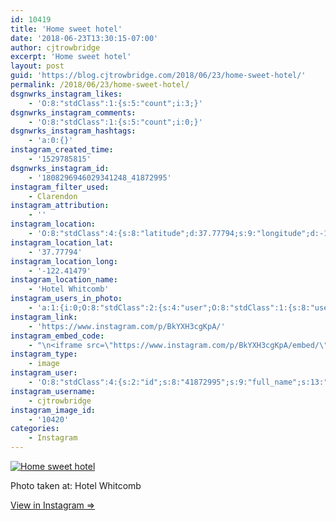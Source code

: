 ```yaml
---
id: 10419
title: 'Home sweet hotel'
date: '2018-06-23T13:30:15-07:00'
author: cjtrowbridge
excerpt: 'Home sweet hotel'
layout: post
guid: 'https://blog.cjtrowbridge.com/2018/06/23/home-sweet-hotel/'
permalink: /2018/06/23/home-sweet-hotel/
dsgnwrks_instagram_likes:
    - 'O:8:"stdClass":1:{s:5:"count";i:3;}'
dsgnwrks_instagram_comments:
    - 'O:8:"stdClass":1:{s:5:"count";i:0;}'
dsgnwrks_instagram_hashtags:
    - 'a:0:{}'
instagram_created_time:
    - '1529785815'
dsgnwrks_instagram_id:
    - '1808296946029341248_41872995'
instagram_filter_used:
    - Clarendon
instagram_attribution:
    - ''
instagram_location:
    - 'O:8:"stdClass":4:{s:8:"latitude";d:37.77794;s:9:"longitude";d:-122.41479;s:4:"name";s:14:"Hotel Whitcomb";s:2:"id";i:282030;}'
instagram_location_lat:
    - '37.77794'
instagram_location_long:
    - '-122.41479'
instagram_location_name:
    - 'Hotel Whitcomb'
instagram_users_in_photo:
    - 'a:1:{i:0;O:8:"stdClass":2:{s:4:"user";O:8:"stdClass":1:{s:8:"username";s:11:"the_trowbro";}s:8:"position";O:8:"stdClass":2:{s:1:"x";d:0.5851902;s:1:"y";d:0.7018468999999999;}}}'
instagram_link:
    - 'https://www.instagram.com/p/BkYXH3cgKpA/'
instagram_embed_code:
    - "\n<iframe src=\"https://www.instagram.com/p/BkYXH3cgKpA/embed/\" width=\"612\" height=\"710\" frameborder=\"0\" scrolling=\"no\" allowtransparency=\"true\" class=\"insta-image-embed\"></iframe>\n"
instagram_type:
    - image
instagram_user:
    - 'O:8:"stdClass":4:{s:2:"id";s:8:"41872995";s:9:"full_name";s:13:"CJ Trowbridge";s:15:"profile_picture";s:141:"https://scontent.cdninstagram.com/vp/016c8659e3e0906fa8fffe1b7e5cfacc/5BB8B91C/t51.2885-19/s150x150/13724650_1188772791164794_142557231_a.jpg";s:8:"username";s:12:"cjtrowbridge";}'
instagram_username:
    - cjtrowbridge
instagram_image_id:
    - '10420'
categories:
    - Instagram
---
```


[![Home sweet hotel](https://blog.cjtrowbridge.com/wp-content/uploads/2018/06/1529785815-1-1.jpg)](https://www.instagram.com/p/BkYXH3cgKpA/)

Photo taken at: Hotel Whitcomb

[View in Instagram ⇒](https://www.instagram.com/p/BkYXH3cgKpA/)